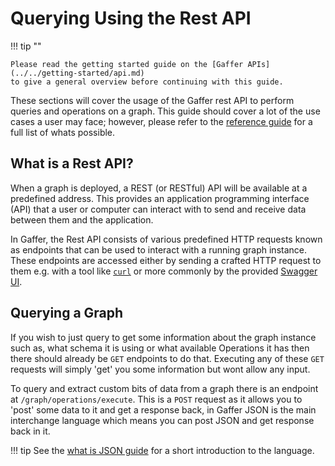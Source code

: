 # Querying Using the Rest API

!!! tip ""

    Please read the getting started guide on the [Gaffer APIs](../../getting-started/api.md)
    to give a general overview before continuing with this guide.

These sections will cover the usage of the Gaffer rest API to perform queries
and operations on a graph. This guide should cover a lot of the use cases a user
may face; however, please refer to the [reference guide](../../../reference/intro.md)
for a full list of whats possible.

## What is a Rest API?

When a graph is deployed, a REST (or RESTful) API will be available at a
predefined address. This provides an application programming interface (API)
that a user or computer can interact with to send and receive data between them
and the application.

In Gaffer, the Rest API consists of various predefined HTTP requests known as
endpoints that can be used to interact with a running graph instance. These
endpoints are accessed either by sending a crafted HTTP request to them e.g.
with a tool like [`curl`](https://curl.se/docs/httpscripting.html) or more
commonly by the provided [Swagger UI](https://swagger.io/).

## Querying a Graph

If you wish to just query to get some information about the graph instance such
as, what schema it is using or what available Operations it has then there
should already be `GET` endpoints to do that. Executing any of these `GET`
requests will simply 'get' you some information but wont allow any input.

To query and extract custom bits of data from a graph there is an endpoint at
`/graph/operations/execute`. This is a `POST` request as it allows you to 'post'
some data to it and get a response back, in Gaffer JSON is the main interchange
language which means you can post JSON and get response back in it.

!!! tip
    See the [what is JSON guide](../../gaffer-basics/what-is-json.md) for a
    short introduction to the language.
